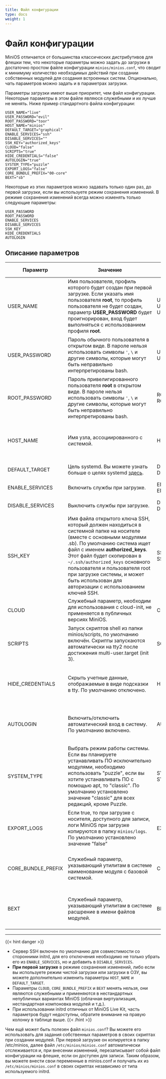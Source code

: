 ```yaml
---
title: Файл конфигурации
type: docs
weight: 1
---
```


# Файл конфигурации

MiniOS отличается от большинства классических дистрибутивов для флешки тем, что некоторые параметры можно задать до загрузки в достаточно простом файле конфигурации `minios/minios.conf`, что сводит к минимуму количество необходимых действий при создании собственных модулей для создания встроенных систем. Опционально, чать параметров можно задать и в параметрах загрузки.

<!--more-->
Параметры загрузки имеют выше приоритет, чем файл конфигурации. Некоторые параметры в этом файле являюся служебными и их лучше не менять. Ниже пример стандартного файла конфигурации:

```
USER_NAME="live"
USER_PASSWORD="evil"
ROOT_PASSWORD="toor"
HOST_NAME="minios"
DEFAULT_TARGET="graphical"
ENABLE_SERVICES="ssh"
DISABLE_SERVICES=""
SSH_KEY="authorized_keys"
CLOUD="false"
SCRIPTS="true"
HIDE_CREDENTIALS="false"
AUTOLOGIN="true"
SYSTEM_TYPE="puzzle"
EXPORT_LOGS="false"
CORE_BUNDLE_PREFIX="00-core"
BEXT="sb"
```

Некоторые из этих параметров можно задавать только один раз, до первой загрузки, если вы используете режим сохранения изменений. В режиме сохранения изменений всегда можно изменять только следующие параметры:

```
USER_PASSWORD
ROOT_PASSWORD
ENABLE_SERVICES
DISABLE_SERVICES
SSH_KEY
HIDE_CREDENTIALS
AUTOLOGIN
```

## Описание параметров
| Параметр | Значение | Пример | <div style="width:145px">С какими initrd работает</div> |
| -------- | -------- | ------ | ------------------------ |
| USER\_NAME | Имя пользователя, профиль которого будет создан при первой загрузке. Если указать имя пользователя <strong>root</strong>, то профиль пользователя не будет создан, параметр **USER\_PASSWORD** будет проигнорирован, вход будет выполняться с использованием профиля <strong>root</strong>. | USER\_NAME=live<br>USER\_NAME=user<br>USER\_NAME=root | <ul><li>MiniOS Live Kit</li></ul><ul><li>Slax Live Kit</li></ul><ul><li>UIRD</li></ul> |
| USER\_PASSWORD | Пароль обычного пользователя в открытом виде. В пароле нельзя использовать символы `'`, `\` и другие символы, которые могут быть неправильно интерпретированы bash. | USER\_PASSWORD=evil<br>USER\_PASSWORD=PxKYJnLK8cv0E3Hd | <ul><li>MiniOS Live Kit</li></ul><ul><li>Slax Live Kit</li></ul><ul><li>UIRD</li></ul> |
| ROOT\_PASSWORD | Пароль привелигированного пользователя **root** в открытом виде. В пароле нельзя использовать символы `'`, `\` и другие символы, которые могут быть неправильно интерпретированы bash. | ROOT\_PASSWORD=toor<br>ROOT\_PASSWORD=9gVIlgGsZtpKPsE8 | <ul><li>MiniOS Live Kit</li></ul><ul><li>Slax Live Kit</li></ul><ul><li>UIRD</li></ul> |
| HOST\_NAME | Имя узла, ассоциированного с системой. | HOST\_NAME=minios | <ul><li>MiniOS Live Kit</li></ul><ul><li>Slax Live Kit</li></ul><ul><li>UIRD</li></ul> |
| DEFAULT\_TARGET | Цель systemd. Вы можете узнать больше о целях systemd [здесь](https://wiki.archlinux.org/title/Systemd_(%D0%A0%D1%83%D1%81%D1%81%D0%BA%D0%B8%D0%B9)#%D0%A6%D0%B5%D0%BB%D0%B8). | DEFAULT\_TARGET=graphical<br>DEFAULT\_TARGET=multi-user | <ul><li>MiniOS Live Kit</li></ul> |
| ENABLE\_SERVICES | Включить службы при загрузке. | ENABLE\_SERVICES=ssh<br>ENABLE\_SERVICES=ssh,firewalld | <ul><li>MiniOS Live Kit</li></ul> |
| DISABLE\_SERVICES | Выключить службы при загрузке. | DISABLE\_SERVICES=docker<br>DISABLE\_SERVICES=docker,firewalld,ssh | <ul><li>MiniOS Live Kit</li></ul> |
| SSH\_KEY | Имя файла открытого ключа SSH, который должен находиться в системной папке на носителе (вместе с основными модулями .sb). По умолчанию система ищет файл с именем <strong>authorized\_keys</strong>.<br>Этот файл будет скопирован в `~/.ssh/authorized_keys` основного пользователя и пользователя root при загрузке системы, и может быть использован для авторизации с использованием ключей SSH. | SSH\_KEY=authorized\_keys<br>SSH\_KEY=my\_public\_key.pub | <ul><li>MiniOS Live Kit</li></ul><ul><li>Slax Live Kit</li></ul><ul><li>UIRD</li></ul> |
| CLOUD | Служебный параметр, необходим для использования с cloud-init, не применяется в публичных версиях MiniOS. | CLOUD=false | <ul><li>MiniOS Live Kit</li></ul> |
| SCRIPTS | Запуск скриптов shell из папки minios/scripts, по умолчанию включён. Скрипты запускаются автоматически на tty2 после достижения multi-user.target (init 3). | SCRIPTS=true | <ul><li>MiniOS Live Kit</li></ul><ul><li>Slax Live Kit</li></ul><ul><li>UIRD</li></ul> |
| HIDE\_CREDENTIALS | Скрыть учетные данные, отображаемые в виде подсказки в tty. По умолчанию отключено. | HIDE\_CREDENTIALS=false | <ul><li>MiniOS Live Kit</li></ul><ul><li>Slax Live Kit</li></ul><ul><li>UIRD</li></ul> |
| AUTOLOGIN | Включить/отключить автоматический вход в систему. По умолчанию включено. | AUTOLOGIN=true | <ul><li>MiniOS Live Kit</li></ul><ul><li>Slax Live Kit</li></ul><ul><li>UIRD</li></ul> |
| SYSTEM\_TYPE | Выбрать режим работы системы. Если вы планируете устанавливать ПО исключительно модулями, необходимо использовать "puzzle", если вы хотите устанавливать ПО с помощью apt, то "classic". По умолчанию установлено значение "classic" для всех редакций, кроме Puzzle. | SYSTEM\_TYPE=puzzle<br>SYSTEM\_TYPE=classic | <ul><li>MiniOS Live Kit</li></ul><ul><li>Slax Live Kit</li></ul><ul><li>UIRD</li></ul> |
| EXPORT\_LOGS | Если true, то при загрузке с носителя, доступного для записи, логи MiniOS при загрузке копируются в папку `minios/logs`. По умолчанию установлено значение "false" | EXPORT\_LOGS="false" | <ul><li>MiniOS Live Kit</li></ul><ul><li>Slax Live Kit</li></ul><ul><li>UIRD</li></ul> |
| CORE\_BUNDLE\_PREFIX | Служебный параметр, указывающий утилитам в системе наименование модуля с базовой системой. | CORE\_BUNDLE\_PREFIX=00-core | <ul><li>MiniOS Live Kit</li></ul><ul><li>Slax Live Kit</li></ul><ul><li>UIRD</li></ul> |
| BEXT | Служебный параметр, указывающий утилитам в системе расшрение в имени файлов модулей. | BEXT=sb | <ul><li>MiniOS Live Kit</li></ul><ul><li>Slax Live Kit</li></ul><ul><li>UIRD</li></ul> |
***

{{< hint danger >}}
* Сервер SSH включен по умолчанию для совместимости со сторонними initrd, для его отключения необходимо не только убрать его из `ENABLE_SERVICES`, но и добавить в `DISABLE_SERVICES`.
* **При первой загрузке** в режиме сохранения изменений, либо если вы используете режим чистой загрузки или загрузки в ОЗУ, вы можете дополнительно изменить параметры `HOST_NAME` и `DEFAULT_TARGET`.
* Параметры `CLOUD`, `CORE_BUNDLE_PREFIX` и `BEXT` менять нельзя, они являются служебными и применяются в нестандартных непубличных вариантах MiniOS (облачная виртуализация, нестандартная компоновка модулей и т.д.).
* При использовании initrd отличных от MiniOS Live Kit, часть параметров будут недоступны, обратите внимание на правую колонку в таблице выше.
{{< /hint >}}

Чем ещё может быть полезен файл `minios.conf`? Вы можете его использовать для задания собственных параметров в своих скриптах при создании модулей. При первой загрузке он копируется в папку /etc/minios, далее файл `/etc/minios/minios.conf` автоматически отслеживается и, при внесении изменений, перезаписывает собой файл конфигурации на флешке, если он доступен для записи. Таким образом, вы можете внести свои переменные в minios.conf и получать их из `/etc/minios/minios.conf` в своих скриптах независимо от типа используемого initrd.
